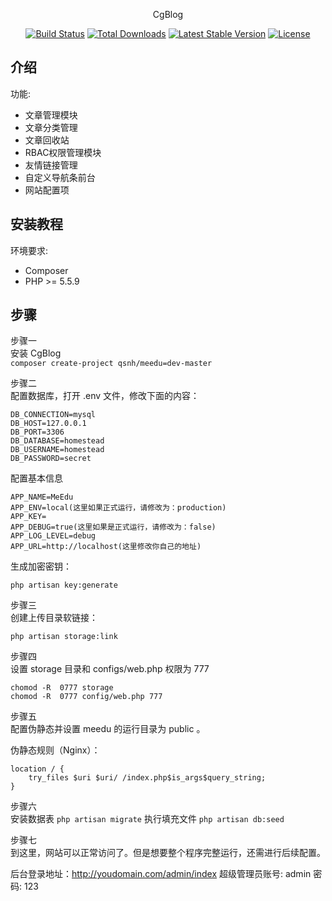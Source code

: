 <p align="center">CgBlog</p>

<p align="center">
<a href="https://travis-ci.org/laravel/framework"><img src="https://travis-ci.org/laravel/framework.svg" alt="Build Status"></a>
<a href="https://packagist.org/packages/laravel/framework"><img src="https://poser.pugx.org/laravel/framework/d/total.svg" alt="Total Downloads"></a>
<a href="https://packagist.org/packages/laravel/framework"><img src="https://poser.pugx.org/laravel/framework/v/stable.svg" alt="Latest Stable Version"></a>
<a href="https://packagist.org/packages/laravel/framework"><img src="https://poser.pugx.org/laravel/framework/license.svg" alt="License"></a>
</p>

## 介绍

功能:

- 文章管理模块
- 文章分类管理
- 文章回收站
- RBAC权限管理模块
- 友情链接管理
- 自定义导航条前台
- 网站配置项



## 安装教程

环境要求:

- Composer
- PHP >= 5.5.9
  
  
## 步骤

步骤一  
安装 CgBlog  
`composer create-project qsnh/meedu=dev-master` 

步骤二  
配置数据库，打开 .env 文件，修改下面的内容： 

```
DB_CONNECTION=mysql  
DB_HOST=127.0.0.1  
DB_PORT=3306  
DB_DATABASE=homestead  
DB_USERNAME=homestead  
DB_PASSWORD=secret
```
  
配置基本信息

```
APP_NAME=MeEdu
APP_ENV=local(这里如果正式运行，请修改为：production)
APP_KEY=
APP_DEBUG=true(这里如果是正式运行，请修改为：false)
APP_LOG_LEVEL=debug
APP_URL=http://localhost(这里修改你自己的地址)
```

生成加密密钥：  

`php artisan key:generate`

步骤三  
创建上传目录软链接： 

`php artisan storage:link`

步骤四  
设置 storage 目录和 configs/web.php 权限为 777

```
chomod -R  0777 storage
chomod -R  0777 config/web.php 777
````

步骤五  
配置伪静态并设置 meedu 的运行目录为 public 。

伪静态规则（Nginx）：

```
location / {  
	try_files $uri $uri/ /index.php$is_args$query_string;  
}
```

步骤六  
安装数据表
`php artisan migrate`
执行填充文件
`php artisan db:seed`

步骤七  
到这里，网站可以正常访问了。但是想要整个程序完整运行，还需进行后续配置。

后台登录地址：http://youdomain.com/admin/index
超级管理员账号: admin  密码: 123


